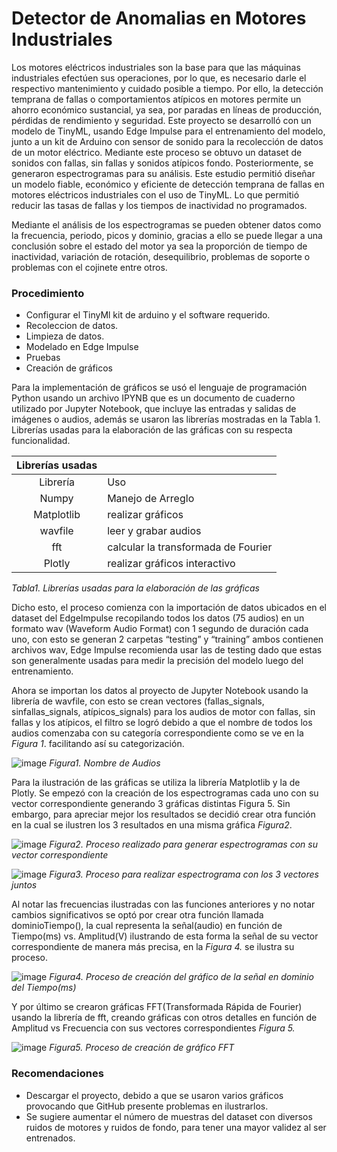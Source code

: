 # Detector de Anomalias en Motores Industriales
Los motores eléctricos industriales son la base para que las máquinas industriales efectúen sus operaciones, por lo que, es necesario darle el respectivo mantenimiento y cuidado posible a tiempo. Por ello, la detección temprana de fallas o comportamientos atípicos en motores permite un ahorro económico sustancial, ya sea, por paradas en líneas de producción, pérdidas de rendimiento y seguridad. Este proyecto se desarrolló con un modelo de TinyML, usando Edge Impulse para el entrenamiento del modelo, junto a un kit de Arduino con sensor de sonido para la recolección de datos de un motor eléctrico. Mediante este proceso se obtuvo un dataset de sonidos con fallas, sin fallas y sonidos atípicos fondo. Posteriormente, se generaron espectrogramas para su análisis. Este estudio permitió diseñar un modelo fiable, económico y eficiente de detección temprana de fallas en motores eléctricos industriales con el uso de TinyML. Lo que permitió reducir las tasas de fallas y los tiempos de inactividad no programados.

Mediante el análisis de los espectrogramas se pueden obtener datos como la frecuencia, periodo, picos y dominio, gracias a ello se puede llegar a una conclusión sobre el estado del motor ya sea la proporción de tiempo de inactividad, variación de rotación, desequilibrio, problemas de soporte o problemas con el cojinete entre otros.

### Procedimiento
- Configurar el TinyMl kit de arduino y el software requerido.
- Recoleccion de datos.
- Limpieza de datos.
- Modelado en Edge Impulse
- Pruebas
- Creación de gráficos

Para la implementación de gráficos se usó el lenguaje de programación Python usando un archivo IPYNB que es un documento de cuaderno utilizado por Jupyter Notebook, que incluye las entradas y salidas de imágenes o audios, además se usaron las librerías mostradas en la Tabla 1. Librerías usadas para la elaboración de las gráficas con su respecta funcionalidad.

|                Librerías usadas             |                     |
| :----------------------------------------:  | :------------------ | 
| Librería                                    | Uso                 |
| Numpy                                       |	Manejo de Arreglo   |
| Matplotlib                                  | realizar gráficos   |
| wavfile                                     | leer y grabar audios|
| fft                                         | calcular la transformada de Fourier|
| Plotly                                      | realizar gráficos interactivo|

_Tabla1. Librerías usadas para la elaboración de las gráficas_

Dicho esto, el proceso comienza con la importación de datos ubicados en el dataset del EdgeImpulse recopilando todos los datos (75 audios) en un formato wav (Waveform Audio Format) con 1 segundo de duración cada uno, con esto se generan 2 carpetas “testing” y “training” ambos contienen archivos wav, Edge Impulse recomienda usar las de testing dado que estas son generalmente usadas para medir la precisión del modelo luego del entrenamiento.

Ahora se importan los datos al proyecto de Jupyter Notebook usando la librería de wavfile, con esto se crean vectores (fallas_signals, sinfallas_signals, atípicos_signals) para los audios de motor con fallas, sin fallas y los atípicos, el filtro se logró debido a que el nombre de todos los audios comenzaba con su categoría correspondiente como se ve en la _Figura 1_. facilitando así su categorización.

![image](https://user-images.githubusercontent.com/74307558/194596695-234a2fba-94b9-4b74-8e2a-31b27b4b5d0a.png)
_Figura1. Nombre de Audios_

Para la ilustración de las gráficas se utiliza la librería Matplotlib y la de Plotly. Se empezó con la creación de los espectrogramas cada uno con su vector correspondiente generando 3 gráficas distintas Figura 5. Sin embargo, para apreciar mejor los resultados se decidió crear otra función en la cual se ilustren los 3 resultados en una misma gráfica _Figura2_.

![image](https://user-images.githubusercontent.com/74307558/194596762-b47d0c32-b7fa-4a98-a48b-9ca5c13c09ff.png)
_Figura2. Proceso realizado para generar espectrogramas con su vector correspondiente_

![image](https://user-images.githubusercontent.com/74307558/194596830-873204f1-37c7-4ee4-96fa-3b3ee7d60a60.png)
_Figura3. Proceso para realizar espectrograma con los 3 vectores juntos_

Al notar las frecuencias ilustradas con las funciones anteriores y no notar cambios significativos se optó por crear otra función llamada dominioTiempo(), la cual representa la señal(audio) en función de Tiempo(ms) vs. Amplitud(V) ilustrando de esta forma la señal de su vector correspondiente de manera más precisa, en la _Figura 4._ se ilustra su proceso.

![image](https://user-images.githubusercontent.com/74307558/194596887-7b881726-82c5-4724-aa4f-8d91c1de7e91.png)
_Figura4. Proceso de creación del gráfico de la señal en dominio del Tiempo(ms)_

Y por último se crearon gráficas FFT(Transformada Rápida de Fourier) usando la librería de fft, creando gráficas con otros detalles en función de Amplitud vs Frecuencia con sus vectores correspondientes _Figura 5._

![image](https://user-images.githubusercontent.com/74307558/194597002-b77d531c-0542-487d-b7e3-392815fdba20.png)
_Figura5. Proceso de creación de gráfico FFT_


### Recomendaciones
- Descargar el proyecto, debido a que se usaron varios gráficos provocando que GitHub presente problemas en ilustrarlos.
- Se sugiere aumentar el número de muestras del dataset con diversos ruidos de motores y ruidos de fondo, para tener una mayor validez al ser entrenados.
